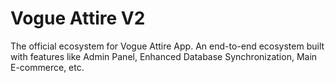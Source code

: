 # Vogue Attire V2

The official ecosystem for Vogue Attire App. An end-to-end ecosystem built with features like Admin Panel, Enhanced Database Synchronization, Main E-commerce, etc.
